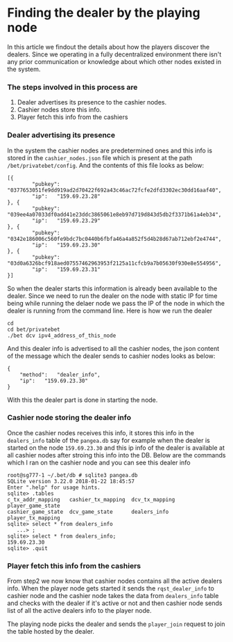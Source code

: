 # Finding the dealer by the playing node

In this article we findout the details about how the players discover the dealers. Since we operating in a fully decentralized environment there isn't any prior communication or knowledge about which other nodes existed in the system.

### The steps involved in this process are
1. Dealer advertises its presence to the cashier nodes.
2. Cashier nodes store this info.
3. Player fetch this info from the cashiers

### Dealer advertising its presence
In the system the cashier nodes are predetermined ones and this info is stored in the `cashier_nodes.json` file which is present at the path `/bet/privatebet/config`. And the contents of this file looks as below:
```
[{
		"pubkey":	"0377653051fe9dd919ad2d70422f692a43c46ac72fcfe2dfd3302ec30dd16aaf40",
		"ip":	"159.69.23.28"
}, {
		"pubkey":	"039ee4a07033df0add41e23ddc3865061e8eb97d719d843d5db2f3371b61a4eb34",
		"ip":	"159.69.23.29"
}, {
		"pubkey":	"0342e186006c560fe9bdc7bc0440b6fbfa46a4a852f5d4b28d67ab712ebf2e4744",
		"ip":	"159.69.23.30"
}, {
		"pubkey":	"03d0a6326bcf918aed07557462963953f2125a11cfcb9a7b05630f930e8e554956",
		"ip":	"159.69.23.31"
}]
```
So when the dealer starts this information is already been available to the dealer. Since we need to run the dealer on the node with static IP for time being while running the delaer node we pass the IP of the node in which the dealer is running from the command line.
Here is  how we run the dealer
```
cd
cd bet/privatebet
./bet dcv ipv4_address_of_this_node
```
And this dealer info is advertised to all the cashier nodes, the json content of the message which the dealer sends to cashier nodes looks as below:
```
{
	"method":	"dealer_info",
	"ip":	"159.69.23.30"
}
```
With this the dealer part is done in starting the node.

### Cashier node storing the dealer info

Once the cashier nodes receives this info, it stores this info in the `dealers_info` table of the `pangea.db` say for example when the dealer is started on the node `159.69.23.30` and this ip info of the dealer is available at all cashier nodes after stroing this info into the DB.
Below are the commands which I ran on the cashier node and you can see this dealer info
```
root@sg777-1 ~/.bet/db # sqlite3 pangea.db 
SQLite version 3.22.0 2018-01-22 18:45:57
Enter ".help" for usage hints.
sqlite> .tables
c_tx_addr_mapping   cashier_tx_mapping  dcv_tx_mapping      player_game_state 
cashier_game_state  dcv_game_state      dealers_info        player_tx_mapping 
sqlite> select * from dealers_info
   ...> ;
sqlite> select * from dealers_info;
159.69.23.30
sqlite> .quit
```
### Player fetch this info from the cashiers
From step2 we now know that cashier nodes contains all the active dealers info. When the player node gets started it sends the `rqst_dealer_info` to cashier node and the cashier node takes the data from `dealers_info` table and checks with the dealer if it's active or not and then cashier node sends list of all the active dealers info to the player node.

The playing node picks the dealer and sends the `player_join` request to join the table hosted by the dealer.
